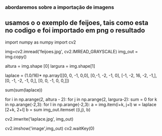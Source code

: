 ### abordaremos sobre a importação de imagens ## 

## usamos o o exemplo de feijoes, tais como esta no codigo e foi importado em png o resultado ##






import numpy as numpy
import cv2

img=cv2.imread('feijoes.jpg', cv2.IMREAD_GRAYSCALE)
img_out = img.copy()

altura = img.shape [0]
largura = img.shape[1]

laplace = (1.0/16)* np.array([[0, 0, -1, 0,0], [0,-1, -2, -1, 0], [-1, -2, 16, -2, -1,], [0, -1, -2, -1, 0,], [0, 0, -1, 0, 0,]])

sum(sum(laplace))

for i in np.arange(2, altura - 2):
  for j in np.arange(2, largura-2):
    sum = 0
    for k in np.arange(-2,3):
      for l in np.arange(-2,3):
        a = img.item(i+k, j+l)
        w = laplace [2+k, 2+l]
         b = sum
         img_out.itemset ((i,j), b)

cv2.imwrite('laplace.jpg', img_out)

cv2.imshow('image',img_out)
cv2.waitKey(0)
